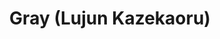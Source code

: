 --- 
title: "Gray (Lujun Kazekaoru)"
publishdate: "2019-9-14T16:48:46+02:00"
src: "https://365manga.net/manga/gray-lujun-kazekaoru"
image: "https://data.365manga.net/images/thumbnails/1880-gray-lujun-kazekaoru.jpg"
description: "The light shines in the darkness and the darkness did not overcome it."
---